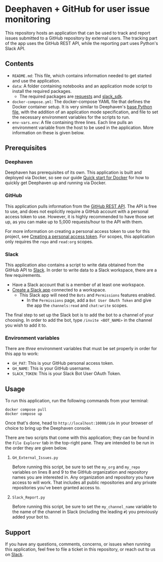 # Deephaven + GitHub for user issue monitoring

This repository hosts an application that can be used to track and report issues submitted to a GitHub repository by external users. The tracking part of the app uses the GitHub REST API, while the reporting part uses Python's Slack API.

## Contents

- `README.md`: This file, which contains information needed to get started and use the application.
- `data`: A folder containing notebooks and an application mode script to install the required packages.
  - The required packages are [requests](https://pypi.org/project/requests/) and [slack_sdk](https://pypi.org/project/slack-sdk/).
- `docker-compose.yml`: The docker-compose YAML file that defines the Docker container setup. It is very similar to Deephaven's [base Python file](https://github.com/deephaven/deephaven-core/blob/main/containers/python/base/docker-compose.yml), with the addition of an application mode specification, and file to set the necessary environment variables for the scripts to run.
- `env-vars.env`: A file containing three lines. Each line pulls an environment variable from the host to be used in the application. More information on these is given below.

## Prerequisites

### Deephaven

Deephaven has prerequisites of its own. This application is built and deployed via Docker, so see our guide [Quick start for Docker](https://deephaven.io/core/docs/tutorials/quickstart/) for how to quickly get Deephaven up and running via Docker.

### GitHub

This application pulls information from the [GitHub REST API](https://docs.github.com/en/rest?apiVersion=2022-11-28). The API is free to use, and does not explicitly require a GitHub account with a personal access token to use. However, it is highly recommended to have those set up, as you can make up to 5,000 requests/hour to the API with them.

For more information on creating a personal access token to use for this project, see [Creating a personal access token](https://docs.github.com/en/authentication/keeping-your-account-and-data-secure/creating-a-personal-access-token). For scopes, this application only requires the `repo` and `read:org` scopes.

### Slack

This application also contains a script to write data obtained from the GitHub API to [Slack](https://slack.com/). In order to write data to a Slack workspace, there are a few requirements.

- Have a Slack account that is a member of at least one workspace.
- [Create a Slack app](https://api.slack.com/apps/) connected to a workspace.
  - This Slack app will need the `Bots` and `Permissions` features enabled.
    - In the `Permissions` page, add a `Bot User OAuth Token` and give the app the `channels:read` and `chat:write` scopes.

The final step to set up the Slack bot is to add the bot to a channel of your choosing. In order to add the bot, type `/invite <BOT_NAME>` in the channel you wish to add it to.

### Environment variables

There are *three* environment variables that must be set properly in order for this app to work:

- `GH_PAT`: This is your GitHub personal access token.
- `GH_NAME`: This is your GitHub username.
- `SLACK_TOKEN`: This is your Slack Bot User OAuth Token.

## Usage

To run this application, run the following commands from your terminal:

```shell
docker compose pull
docker compose up
```

Once that's done, head to `http://localhost:10000/ide` in your browser of choice to bring up the Deephaven console.

There are two scripts that come with this application; they can be found in the `File Explorer` tab in the top-right pane. They are intended to be run in the order they are given below.

1. `GH_External_Issues.py`

    Before running this script, be sure to set the `my_org` and `my_repo` variables on lines 8 and 9 to the GitHub organization and repository names you are interested in. Any organization and repository you have access to will work. That includes all public repositories and any private repositories you've been granted access to.

2. `Slack_Report.py`

    Before running this script, be sure to set the `my_channel_name` variable to the name of the channel in Slack (including the leading `#`) you previously added your bot to.

## Support

If you have any questions, comments, concerns, or issues when running this application, feel free to file a ticket in this repository, or reach out to us on [Slack](https://deephaven.io/slack).
